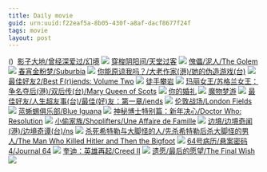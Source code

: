 ```yaml
---
title: Daily movie
guid: urn:uuid:f22eaf5a-8b05-430f-a8af-dacf8677f24f
tags: movie
layout: post
---
```


()
![]()
[影子大地/曾经深爱过/幻境](magnet:?xt=urn:btih:10212b86446cb70c9c24ea0d1660a22ef4dd8d7a)
![](http://img.google.com.btba.xiaoeryi.com/upload/2014/10/31/1QTw_rw_QTrX.big.jpg)
[穿梭阴阳间/天堂过客](magnet:?xt=urn:btih:336480888d6bfd733232f0dd7432cad8f2835809)
![](http://img.google.com.btba.xiaoeryi.com/upload/2014/10/31/SOFNMOMOHaaF.big.jpg)
[傀儡/泥人/The Golem](magnet:?xt=urn:btih:253df5273061a27a3734f91b6c815276d5835a2e)
![](http://img.google.com.btba.xiaoeryi.com/upload/2019/02/18/o63456908b6152.big.jpg)
[春宵金粉梦/Suburbia](magnet:?xt=urn:btih:77a9e1be88c1dc95ff501796fed79c4aa58ea692)
![](http://img.google.com.btba.xiaoeryi.com/upload/2019/02/18/O34a5521499806.big.jpg)
[你能原谅我吗？/大老作家(港)/她的伪造游戏(台)](magnet:?xt=urn:btih:b80cba7b32055a47b4293579cf41794ed5a38103)
![](http://img.google.com.btba.xiaoeryi.com/upload/2019/02/17/075Q235430314u.big.jpg)
[最佳好友2/Best F(r)iends: Volume Two](magnet:?xt=urn:btih:d3c89ca546c476c38e6426097c4d36d9d7c7cf6b)
![](http://img.google.com.btba.xiaoeryi.com/upload/2019/02/14/j75120048m2155.big.jpg)
[徒手攀岩](ed2k://|file|徒手攀岩.720p.BD中英双字[最新电影www.66ys.tv](ED2000.COM).mp4|1794645311|ED0C1A57ED8D853A2B1FF48B182817F0|h=7FPXFIOIGXATVMSG7DJPUI4RDPBTOWLL|/徒手攀岩.720p.BD中英双字.mp4)
![](https://tu.66vod.net/2019/0175.jpg)
[玛丽女王/苏格兰女王：争名夺后(港)/双后传(台)/Mary Queen of Scots](magnet:?xt=urn:btih:2cf951d6408b5169ced97c116e7ac7626b834d1e)
![](http://img.google.com.btba.xiaoeryi.com/upload/2019/02/17/51058485B472P0.big.jpg)
[你的婚礼](ed2k://|file|你的婚礼.720p.BD中英双字[最新电影www.66ys.tv](ED2000.COM).mp4|1576645686|9B7F05E36A2B63A7745B65F3A8292514|h=772LKHZ2GCDAR4Y3DYPEUXPAWYKPREC5|/你的婚礼.720p.BD中字.mp4)
![](https://tu.66vod.net/2018/4062.jpg)
[魔物梦游](magnet:?xt=urn:btih:L2XP6GL6YSF4KA42Q7EDNV34FAJLFLFY)
![](http://gif-china.cc/uploads/allimg/190108/da0e444e44cf9de9.jpg?h=250)
[最佳好友/人生超友事(台)/最佳(好)友：第一章/iends](magnet:?xt=urn:btih:fcfe13990a96f578c0c175a5b4ad0b1cb283fc58)
![](http://img.google.com.btba.xiaoeryi.com/upload/2019/02/17/5402513638zc98.big.jpg)
[伦敦战场/London Fields](magnet:?xt=urn:btih:e663d5d98ae065b53ae49ba5d591c201683deb7d)
![](http://img.google.com.btba.xiaoeryi.com/upload/2019/02/17/308556m195174N.big.jpg)
[蓝蜥蜴俱乐部/Blue Iguana](magnet:?xt=urn:btih:e436f7986bf9048e32a87c82c418fcd7dbce28bd)
![](http://img.google.com.btba.xiaoeryi.com/upload/2018/12/27/19109Z582l3154.big.jpg)
[神秘博士特别篇：新年决心/Doctor Who: Resolution](magnet:?xt=urn:btih:54b11cc72765ee2d03af8b2a4ac48f3380bf0cb5)
![](http://img.google.com.btba.xiaoeryi.com/upload/2019/02/17/088670154375Q_.big.jpg)
[小偷家族/Shoplifters/Une Affaire de Famille](magnet:?xt=urn:btih:c454fcab8754a2845c763f36d7f4db4f3683113c)
![](http://img.google.com.btba.xiaoeryi.com/upload/2019/02/17/94-3d398935150.big.jpg)
[边境/边境奇闻(港)/边境奇谭(台)/ns](magnet:?xt=urn:btih:8a7f5ab53f7f31eb121d9cf4b7a97df0cfff97e6)
![](http://img.google.com.btba.xiaoeryi.com/upload/2019/02/17/055m30299o3165.big.jpg)
[杀死希特勒与大脚怪的人/先杀希特勒后杀大脚怪的男人/The Man Who Killed Hitler and Then the Bigfoot](magnet:?xt=urn:btih:443a69408250301f758858dab9a51e2a16e7c43d)
![](http://img.google.com.btba.xiaoeryi.com/upload/2019/02/17/M8385751O93805.big.jpg)
[64号病历/悬案密码4/Journal 64](magnet:?xt=urn:btih:27e875f27ca003705379fb101b932857d8555924)
![](http://img.google.com.btba.xiaoeryi.com/upload/2019/02/17/503O930S089135.big.jpg)
[奎迪：英雄再起/Creed II](magnet:?xt=urn:btih:e83bae0bf9cbad3867942f61d2895bb9e32bbf93)
![](http://img.google.com.btba.xiaoeryi.com/upload/2019/02/17/838553518A10O9.big.jpg)
[遗愿/最后的愿望/The Final Wish](magnet:?xt=urn:btih:1d4549ba22f42b5b2acca8821538b58fa457d606)
![](http://img.google.com.btba.xiaoeryi.com/upload/2019/02/17/v5012913923A55.big.jpg)
